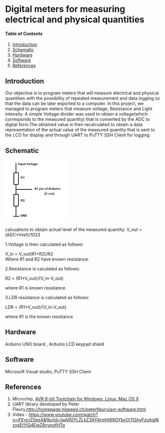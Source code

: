 

# Digital meters for measuring electrical and physical quantities
#### Table of Contents

1. [Introduction](#introduction)
2. [Schematic](#Schematic)
2. [Hardware](#hardware)
3. [Software](#software)
4. [References](#references)


## Introduction

Our objective is to program meters that will measure electrical and physical quantities with the possibility of repeated measurement and data logging so that the data can be later exported to a computer. In this project, we managed to program meters that measure  voltage, Resistance and Light intensity. A simple Voltage divider was used to obtain a voltage(which corresponds to the measured quantity) that is converted by the ADC to digital form.The obtained value is then recalculated to obtain a data representation of the actual value of the measured quantity that is sent  to the LCD for display and through UART to PuTTY SSH Client for logging.

## Schematic

![voltage divider](https://github.com/EvansLiyambo/Digital-electronics-2/blob/master/projects/project/voltage_divider.png)

calcuations to obtain actual level of the measured quantity:
   V_out = (ADC*Vref)/1023
 
 1.Voltage  is then calculated as follows:
 
   V_in = V_out(R1+R2)/R2               
   Where R1 and R2 have known resistance.
 
 2.Resistance is caculated as follows:
 
   R2 = (R1*V_out)/(V_in-V_out)
   
   where R1 is known resistance.
    
 3.LDR resistance is calculated as follows:
   
   LDR = (R1*V_out)/(V_in-V_out)
   
   where R1 is the known resistance

## Hardware

Arduino UNO board ,
Arduino LCD keypad shield

## Software

Microsoft Visual studio,
PuTTY SSH Client

## References

1. Microchip, [AVR 8-bit Toolchain for Windows, Linux, Mac OS X](https://www.microchip.com/mplab/avr-support/avr-and-arm-toolchains-c-compilers)
2. UART library developed by Peter Fleury,http://homepage.hispeed.ch/peterfleury/avr-software.html
3. Video - https://www.youtube.com/watch?v=jFEycrZ0ezA&fbclid=IwAR0YLZLkZ3AY4rmHj69GYbvOjTtShyFzoAgjNzxsEtYiQ4EieZ8vyoofHTg
